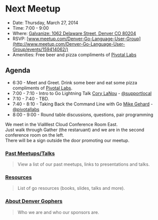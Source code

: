 Next Meetup
==========

* Date: Thursday, March 27, 2014
* Time: 7:00 - 9:00
* Where: [Galvanize: 1062 Delaware Street, Denver CO 80204](http://goo.gl/TqlYe)
* RSVP: [www.meetup.com/Denver-Go-Language-User-Group](http://www.meetup.com/Denver-Go-Language-User-Group/events/159414062/)
* Amenities: Free beer and pizza compliments of [Pivotal Labs](http://www.pivotallabs.com/)


Agenda
--------

* 6:30 - Meet and Greet. Drink some beer and eat some pizza compliments of [Pivotal Labs](http://www.pivotallabs.com/).
* 7:00 - 7:10 - Intro to Go Lightning Talk [Cory LaNou](https://github.com/corylanou) - [@supportlocal](https://twitter.com/supportlocal)
* 7:10 - 7:40 - TBD.
* 7:40 - 8:10 - Taking Back the Command Line with Go [Mike Gehard](http://msgehard.github.io/) - [@pivotallabs](https://twitter.com/pivotallabs)
* 8:00 - 9:00 - Round table discussions, questions, pair programming

We meet in the ViaWest Cloud Conference Room East.  
Just walk through Gather (the restaruant) and we are in the second conference room on the left.  
There will be a sign outside the door promoting our meetup.


### [Past Meetups/Talks](https://github.com/DenverGophers/talks/blob/master/PAST.md)
> View a list of our past meetups, links to presentations and talks.


### [Resources](https://github.com/DenverGophers/talks/blob/master/RESOURCES.md)
> List of go resources (books, slides, talks and more).

### [About Denver Gophers](https://github.com/DenverGophers/talks/blob/master/ABOUT.md)
> Who we are and who our sponsors are.
